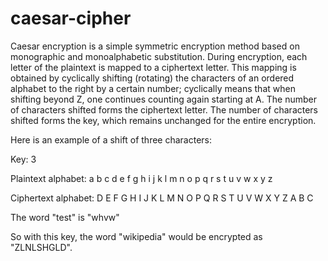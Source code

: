 # caesar-cipher

Caesar encryption is a simple symmetric encryption method based on monographic and monoalphabetic substitution. During encryption, each letter of the plaintext is mapped to a ciphertext letter. This mapping is obtained by cyclically shifting (rotating) the characters of an ordered alphabet to the right by a certain number; cyclically means that when shifting beyond Z, one continues counting again starting at A. The number of characters shifted forms the ciphertext letter. The number of characters shifted forms the key, which remains unchanged for the entire encryption.

Here is an example of a shift of three characters:

Key: 3

Plaintext alphabet: a b c d e f g h i j k l m n o p q r s t u v w x y z

Ciphertext alphabet: D E F G H I J K L M N O P Q R S T U V W X Y Z A B C

The word "test" is "whvw"

So with this key, the word "wikipedia" would be encrypted as "ZLNLSHGLD".
